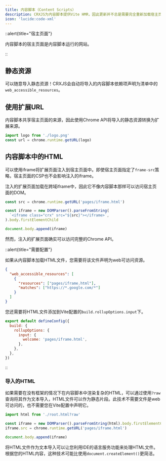 ```yaml
---
title: 内容脚本（Content Scripts）
description: CRXJS为内容脚本提供Vite HMR，因此更新并不总是需要完全重新加载宿主页面。此外，像React和Vue这样的框架在内容脚本中的工作方式与HTML页面相同。
icon: 'lucide:code-xml'
---
```


::alert{title="宿主页面"} 

内容脚本的宿主页面是内容脚本运行的网站。

::

## 静态资源

可以随意导入静态资源！CRXJS会自动将导入的内容脚本依赖项声明为清单中的`web_accessible_resources`。

## 使用扩展URL

内容脚本共享宿主页面的来源，因此使用Chrome API将导入的静态资源转换为扩展来源。

```javascript
import logo from './logo.png'
const url = chrome.runtime.getURL(logo)
```

## 内容脚本中的HTML

可以使用iframe将扩展页面注入到宿主页面中。即使宿主页面指定了`frame-src`策略，宿主页面的CSP也不会影响注入的iframe。

注入的扩展页面加载在跨域iframe中，因此它不像内容脚本那样可以访问宿主页面的DOM。

```javascript [content-script.js]
const src = chrome.runtime.getURL('pages/iframe.html')

const iframe = new DOMParser().parseFromString(
  `<iframe class="crx" src="${src}"></iframe>`,
).body.firstElementChild

document.body.append(iframe)
```

然而，注入的扩展页面确实可以访问完整的Chrome API。

::alert{title="需要配置"}

如果从内容脚本加载HTML文件，您需要将该文件声明为web可访问资源。

```json
{
  "web_accessible_resources": [
    {
      "resources": ["pages/iframe.html"],
      "matches": ["https://*.google.com/*"]
    }
  ]
}
```

您还需要将HTML文件添加到Vite配置的`build.rollupOptions.input`下。

```javascript [vite.config.ts]
export default defineConfig({
  build: {
    rollupOptions: {
      input: {
        welcome: 'pages/iframe.html',
      },
    },
  },
})
```

::

### 导入的HTML

如果需要在没有框架的情况下在内容脚本中渲染复杂的HTML，可以通过使用`?raw`查询将其作为文本导入，HTML文件可以作为静态片段。此技术不需要文件是web可访问的，也不需要您在Vite配置中声明它。

```javascript
import html from './root.html?raw'

const iframe = new DOMParser().parseFromString(html).body.firstElementChild
iframe.src = chrome.runtime.getURL('pages/iframe.html')

document.body.append(iframe)
```

将HTML文件作为文本导入可以让您利用IDE的语言服务功能来处理HTML文件。根据您的HTML内容，这种技术可能比使用`document.createElement()`更简洁。
